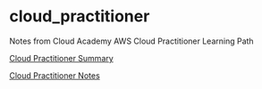 # cloud_practitioner
Notes from Cloud Academy AWS Cloud Practitioner Learning Path

[Cloud Practitioner Summary](summary.md)

[Cloud Practitioner Notes](notes.md)
